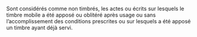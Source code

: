 Sont considérés comme non timbrés, les actes ou écrits sur lesquels le timbre mobile a été apposé ou oblitéré après usage ou sans l’accomplissement des conditions prescrites ou sur lesquels a été apposé un timbre ayant déjà servi.